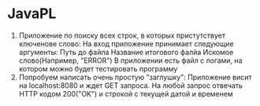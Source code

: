 # JavaPL
1) Приложение по поиску всех строк, в которых пристутствует ключенове слово:
	На вход приложение принимает следующие аргументы:
	Путь до файла
	Название итогового фалйа
	Искомое слово(Например, "ERROR")
	В приложении есть файл с логами, на котором можно будет тестировать программу
2) Попробуем написать очень простую "заглушку":
	Приложение висит на localhost:8080 и ждет GET запроса. На любой запрос отвечать HTTP кодом 200("OK") и строкой с текущей датой и временем
